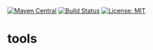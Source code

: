 [![Maven Central](https://img.shields.io/maven-central/v/com.github.gv2011/tools.svg)](https://repo1.maven.org/maven2/com/github/gv2011/tools/)
[![Build Status](https://travis-ci.org/gv2011/tools.svg?branch=master)](https://travis-ci.org/gv2011/tools)
[![License: MIT](https://img.shields.io/badge/License-MIT-green.svg)](https://opensource.org/licenses/MIT)


# tools

